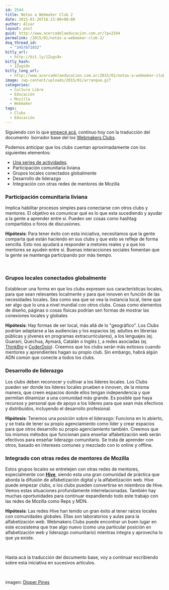 ```yaml
---
id: 2544
title: Notas a Webmaker Club 2
date: 2015-01-26T16:13:00+00:00
author: Alvar
layout: post
guid: http://www.acercadelaeducacion.com.ar/?p=2544
permalink: /2015/01/notas-a-webmaker-club-2/
dsq_thread_id:
  - "3457671032"
bitly_url:
  - http://bit.ly/1Zugs9x
bitly_hash:
  - 1Zugs9x
bitly_long_url:
  - http://www.acercadelaeducacion.com.ar/2015/01/notas-a-webmaker-club-2/
image: /wp-content/uploads/2015/01/arranque.gif
categories:
  - Cultura Libre
  - Educación
  - Mozilla
  - Webmaker
tags:
  - Clubs
  - Educación
---
```

Siguiendo con lo que <a href="http://www.acercadelaeducacion.com.ar/2014/12/notas-a-la-inciativa-webmaker-clubs-de-mozilla-1-teachtheweb-webmaker/">empecé acá</a>, continuo hoy con la traducción del documento  borrador base del los <a href="https://wiki.mozilla.org/Webmaker/2015/Mentors/Clubs">Webmakers Clubs</a>.

Podemos anticipar que los clubs cuentan aproximadamente con los siguientes elementos:
<ul class="org-ul">
	<li><a href="http://www.acercadelaeducacion.com.ar/2014/12/notas-a-la-inciativa-webmaker-clubs-de-mozilla-1-teachtheweb-webmaker/#seccion1.1">Una series de actividades</a>.</li>
	<li>Participación comunitaria liviana</li>
	<li>Grupos locales conectados globalmente</li>
	<li>Desarrollo de liderazgo</li>
	<li>Integración con otras redes de mentores de Mozilla</li>
</ul>
<!--more-->
<div id="outline-container-unnumbered-1" class="outline-2">
<h3></h3>
<h3 id="unnumbered-1">Participación comunitaria liviana</h3>
<div id="text-unnumbered-1" class="outline-text-2">

Implica habilitar procesos simples para conectarse con otros clubs y mentores. El objetivo es comunicar qué es lo que esta sucediendo y ayudar a la gente a aprender entre sí. Pueden ser cosas como hashtag compartidos o foros de discusiones.

<strong>Hipótesis</strong>: Para tener éxito con esta iniciativa, necesitamos que la gente comparta qué están haciendo en sus clubs y que esto se refleje de forma sencilla. Esto nos ayudará a responder a metores reales y a que los mentores se ayuden entre sí. Buenas interacciones sociales fomentan que la gente se mantenga participando por más tiempo.

</div>
</div>
&nbsp;
<div id="outline-container-unnumbered-2" class="outline-2">
<h3 id="unnumbered-2">Grupos locales conectados globalmente</h3>
<div id="text-unnumbered-2" class="outline-text-2">

Establecer una forma en que los clubs expresen sus características locales, para que sean relevantes localmente y para que innoven en función de las necesidades locales. Sea como sea que se vea la instancia local, tiene que ser algo que lo una a nivel mundial con otros clubs. Cosas como elementos de diseño, páginas o cosas físicas podrían sen formas de mostrar las conexiones locales y globales

<strong>Hipótesis</strong>: Hay formas de ser local, más allá de lo "geográfico". Los Clubs podrían adaptarse a las audiencias y los espacios (ej. adultos en librerías públicas y jóvenes en programas extracurriculares), a los lenguajes (ej. Guaraní, Quechua, Aymará, Catalán o Inglés ), a redes asociadas (ej. <a href="http://www.thinkbig.eu" target="_blank">ThinkBig</a> o <a href="http://www.codedojo.com/" target="_blank">CoderDojo</a>). Creemos que los clubs serán más exitosos cuando mentores y aprendientes hagan su propio club. Sin embargo, habrá algún ADN común que conecte a todos los clubs.

</div>
</div>
<div id="outline-container-unnumbered-3" class="outline-2">
<h3 id="unnumbered-3">Desarrollo de liderazgo</h3>
<div id="text-unnumbered-3" class="outline-text-2">

Los clubs deben reconocer y cultivar a los lideres locales. Los Clubs pueden ser donde los lideres locales prueben e innoven, de la misma manera, que creen espacios donde ellos tengan independencia y que permitan dinamizar a una comunidad más grande. Es posible que haya recursos y personal que de apoyo a los lideres para que sean más efectivos y distribuidos, incluyendo el desarrollo profesional.

<strong>Hipótesis</strong>: Tenemos una posición sobre el liderazgo: Funciona en lo abierto, y se trata de tener su propio agenciamiento como líder y crear espacios para que otros desarrollo su propio agenciamiento también. Creemos que los mismos métodos que funcionan para enseñar alfabetización web serán efectivos para enseñar liderazgo comunitario. Se trata de aprender con otros, basado en intereses comunes y mezclado con lo online y offline.
<h3>Integrado con otras redes de mentores de Mozilla</h3>
Estos grupos locales se entretejen con otras redes de mentores, especialmente con <strong><a title="Página de Hive" href="http://hivelearningnetworks.org/" target="_blank">Hive</a></strong>, siendo esta una gran comunidad de práctica que aborda la difusión de alfabetización digital y la alfabetización web. Hive puede empezar clubs, o los clubs pueden convertirse en miembros de Hive. Vemos estas situaciones profundamente interrelacionadas. También hay muchas oportunidades para continuar expandiendo todo este trabajo con las redes de Mozilla como Reps y MDN.

<strong>Hipótesis</strong>: Las redes Hive han tenido un gran éxito al tener raíces locales con comunidades globales. Ellas son laboratorios y aulas para la alfabetización web. Webmakers Clubs puede encontrar un buen lugar en este ecosistema que trae algo nuevo (como una particular posición en alfabetización web y liderazgo comunitario) mientras integra y aprovecha lo que ya existe.

&nbsp;

Hasta acá la traducción del documento base, voy a continuar escribiendo sobre esta iniciativa en sucesivos artículos.

&nbsp;

imagen: <a title="Link a alfuente de la imagen" href="http://giphy.com/gifs/gravity-falls-dipper-pines-JsnbYw3mMgObe" target="_blank">Dipper Pines</a>

</div>
</div>
